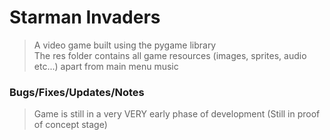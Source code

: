 # Starman Invaders
>A video game built using the pygame library </br>
>The res folder contains all game resources (images, sprites, audio etc...) apart from main menu music 

### Bugs/Fixes/Updates/Notes
>Game is still in a very VERY early phase of development (Still in proof of concept stage)
